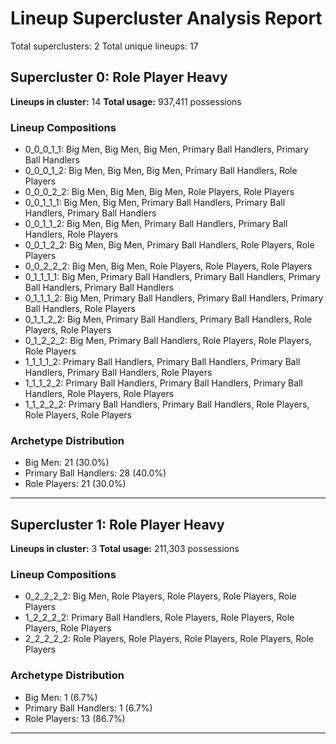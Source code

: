 # Lineup Supercluster Analysis Report

Total superclusters: 2
Total unique lineups: 17

## Supercluster 0: Role Player Heavy

**Lineups in cluster:** 14
**Total usage:** 937,411 possessions

### Lineup Compositions
- 0_0_0_1_1: Big Men, Big Men, Big Men, Primary Ball Handlers, Primary Ball Handlers
- 0_0_0_1_2: Big Men, Big Men, Big Men, Primary Ball Handlers, Role Players
- 0_0_0_2_2: Big Men, Big Men, Big Men, Role Players, Role Players
- 0_0_1_1_1: Big Men, Big Men, Primary Ball Handlers, Primary Ball Handlers, Primary Ball Handlers
- 0_0_1_1_2: Big Men, Big Men, Primary Ball Handlers, Primary Ball Handlers, Role Players
- 0_0_1_2_2: Big Men, Big Men, Primary Ball Handlers, Role Players, Role Players
- 0_0_2_2_2: Big Men, Big Men, Role Players, Role Players, Role Players
- 0_1_1_1_1: Big Men, Primary Ball Handlers, Primary Ball Handlers, Primary Ball Handlers, Primary Ball Handlers
- 0_1_1_1_2: Big Men, Primary Ball Handlers, Primary Ball Handlers, Primary Ball Handlers, Role Players
- 0_1_1_2_2: Big Men, Primary Ball Handlers, Primary Ball Handlers, Role Players, Role Players
- 0_1_2_2_2: Big Men, Primary Ball Handlers, Role Players, Role Players, Role Players
- 1_1_1_1_2: Primary Ball Handlers, Primary Ball Handlers, Primary Ball Handlers, Primary Ball Handlers, Role Players
- 1_1_1_2_2: Primary Ball Handlers, Primary Ball Handlers, Primary Ball Handlers, Role Players, Role Players
- 1_1_2_2_2: Primary Ball Handlers, Primary Ball Handlers, Role Players, Role Players, Role Players

### Archetype Distribution
- Big Men: 21 (30.0%)
- Primary Ball Handlers: 28 (40.0%)
- Role Players: 21 (30.0%)

---

## Supercluster 1: Role Player Heavy

**Lineups in cluster:** 3
**Total usage:** 211,303 possessions

### Lineup Compositions
- 0_2_2_2_2: Big Men, Role Players, Role Players, Role Players, Role Players
- 1_2_2_2_2: Primary Ball Handlers, Role Players, Role Players, Role Players, Role Players
- 2_2_2_2_2: Role Players, Role Players, Role Players, Role Players, Role Players

### Archetype Distribution
- Big Men: 1 (6.7%)
- Primary Ball Handlers: 1 (6.7%)
- Role Players: 13 (86.7%)

---


